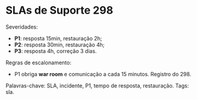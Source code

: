 # SLAs de Suporte 298

Severidades:
- **P1**: resposta 15min, restauração 2h;
- **P2**: resposta 30min, restauração 4h;
- **P3**: resposta 4h, correção 3 dias.

Regras de escalonamento:
- P1 obriga **war room** e comunicação a cada 15 minutos.
Registro do 298.

Palavras-chave: SLA, incidente, P1, tempo de resposta, restauração.
Tags: sla.
